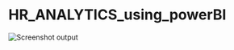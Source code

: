 # HR_ANALYTICS_using_powerBI
![Screenshot output](https://github.com/shrish2105/HR_ANALYTICS_using_powerBI/assets/86345903/e31e3376-c85e-4a2d-b496-d2dd826b7498)
